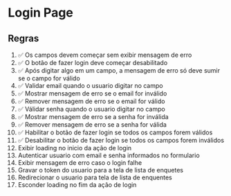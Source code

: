 # Login Page

## Regras
1.  ✅ Os campos devem começar sem exibir mensagem de erro
2.  ✅ O botão de fazer login deve começar desabilitado
3.  ✅ Após digitar algo em um campo, a mensagem de erro só deve sumir se o campo for válido
4.  ✅ Validar email quando o usuario digitar no campo
5.  ✅ Mostrar mensagem de erro se o email for inválido 
6.  ✅ Remover mensagem de erro se o email for válido 
7.  ✅ Válidar senha quando o usuario digitar no campo
8.  ✅ Mostrar mensagem de erro se a senha for inválida
9.  ✅ Remover mensagem de erro se a senha for válida
10. ✅ Habilitar o botão de fazer login se todos os campos forem válidos
11. ✅ Desabilitar o botão de fazer login se todos os campos forem inválidos
12. Exibir loading no inicio da ação de login
13. Autenticar usuario com email e senha informados no formulario
14. Exibir mensagem  de erro caso o login falhe
15. Gravar o token do usuario para a tela de lista de enquetes
16. Redirecionar o usuario para tela de lista de enquentes
17. Esconder loading no fim da ação de login 